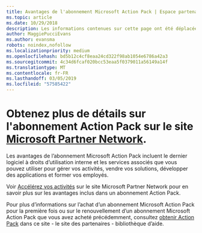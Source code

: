 ```yaml
---
title: Avantages de l'abonnement Microsoft Action Pack | Espace partenaires
ms.topic: article
ms.date: 10/29/2018
description: Les informations contenues sur cette page ont été déplacées vers https://partner.microsoft.com/membership/internal-use-software.
author: MaggiePucciEvans
ms.author: evansma
robots: noindex,nofollow
ms.localizationpriority: medium
ms.openlocfilehash: bd5b12c4cf8eaa24cd322f98ab1054e6786a42a3
ms.sourcegitcommit: 4c34d6fcaf020bcc53eaa5f0379011a56149a14f
ms.translationtype: MT
ms.contentlocale: fr-FR
ms.lasthandoff: 03/05/2019
ms.locfileid: "57585422"
---
```

# <a name="get-action-pack-subscription-details-on-the-microsoft-partner-networkhttpspartnermicrosoftcommembershipinternal-use-software-site"></a>Obtenez plus de détails sur l'abonnement Action Pack sur le site [Microsoft Partner Network](https://partner.microsoft.com/membership/internal-use-software). 

Les avantages de l’abonnement Microsoft Action Pack incluent le dernier logiciel à droits d’utilisation interne et les services associés que vous pouvez utiliser pour gérer vos activités, vendre vos solutions, développer des applications et former vos employés.

Voir [Accélérez vos activités](https://partner.microsoft.com/membership/internal-use-software) sur le site Microsoft Partner Network pour en savoir plus sur les avantages inclus dans un abonnement Action Pack.   

Pour plus d’informations sur l’achat d’un abonnement Microsoft Action Pack pour la première fois ou sur le renouvellement d’un abonnement Microsoft Action Pack que vous avez acheté précédemment, consultez [obtenir Action Pack](mpn-get-action-pack.md) dans ce site - le site des partenaires - bibliothèque d’aide.


